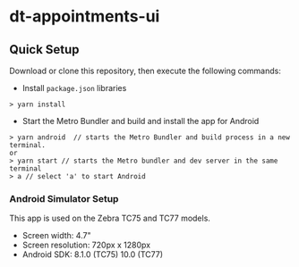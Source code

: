 # dt-appointments-ui

## Quick Setup

Download or clone this repository, then execute the following commands:

* Install `package.json` libraries

```@javascript
> yarn install
```

* Start the Metro Bundler and build and install the app for Android

```@javascript
> yarn android  // starts the Metro Bundler and build process in a new terminal.
or 
> yarn start // starts the Metro bundler and dev server in the same terminal
> a // select 'a' to start Android
```

### Android Simulator Setup

This app is used on the Zebra TC75 and TC77 models.

* Screen width: 4.7"
* Screen resolution: 720px x 1280px
* Android SDK: 8.1.0 (TC75) 10.0 (TC77)
